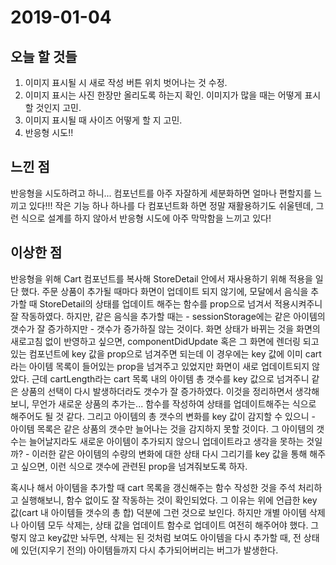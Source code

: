 # 2019-01-04

## 오늘 할 것들 
1. 이미지 표시될 시 새로 작성 버튼 위치 벗어나는 것 수정.
2. 이미지 표시는 사진 한장만 올리도록 하는지 확인. 이미지가 많을 때는 어떻게 표시할 것인지 고민.
3. 이미지 표시될 때 사이즈 어떻게 할 지 고민.
4. 반응형 시도!!


## 느낀 점

반응형을 시도하려고 하니... 컴포넌트를 아주 자잘하게 세분화하면 얼마나 편할지를 느끼고 있다!!!
작은 기능 하나 하나를 다 컴포넌트화 하면 정말 재활용하기도 쉬울텐데, 그런 식으로 설계를 하지 않아서 반응형 시도에 아주 막막함을 느끼고 있다!

## 이상한 점 

반응형을 위해 Cart 컴포넌트를 복사해 StoreDetail 안에서 재사용하기 위해 적용을 일단 했다. 주문 상품이 추가될 때마다 화면이 업데이트 되지 않기에, 모달에서 음식을 추가할 때 StoreDetail의 상태를 업데이트 해주는 함수를 prop으로 넘겨서 적용시켜주니 잘 작동하였다. 하지만, 같은 음식을 추가할 때는 - sessionStorage에는 같은 아이템의 갯수가 잘 증가하지만 - 갯수가 증가하질 않는 것이다. 화면 상태가 바뀌는 것을 화면의 새로고침 없이 반영하고 싶으면, componentDidUpdate 혹은 그 화면에 렌더링 되고있는 컴포넌트에 key 값을 prop으로 넘겨주면 되는데 이 경우에는 key 값에 이미 cart라는 아이템 목록이 들어있는 prop을 넘겨주고 있었지만 화면이 새로 업데이트되지 않았다. 근데 cartLength라는 cart 목록 내의 아이템 총 갯수를 key 값으로 넘겨주니 같은 상품의 선택이 다시 발생하더라도 갯수가 잘 증가하였다. 이것을 정리하면서 생각해보니, 무언가 새로운 상품의 추가는... 함수를 작성하여 상태를 업데이트해주는 식으로 해주어도 될 것 같다. 그리고 아이템의 총 갯수의 변화를 key 값이 감지할 수 있으니 - 아이템 목록은 같은 상품의 갯수만 늘어나는 것을 감지하지 못할 것이다. 그 아이템의 갯수는 늘어날지라도 새로운 아이템이 추가되지 않으니 업데이트라고 생각을 못하는 것일까? - 이러한 같은 아이템의 수량의 변화에 대한 상태 다시 그리기를 key 값을 통해 해주고 싶으면, 이런 식으로 갯수에 관련된 prop을 넘겨줘보도록 하자.

혹시나 해서 아이템을 추가할 때 cart 목록을 갱신해주는 함수 작성한 것을 주석 처리하고 실행해보니, 함수 없이도 잘 작동하는 것이 확인되었다. 그 이유는 위에 언급한 key 값(cart 내 아이템들 갯수의 총 합) 덕분에 그런 것으로 보인다. 하지만 개별 아이템 삭제나 아이템 모두 삭제는, 상태 값을 업데이트 함수로 업데이트 여전히 해주어야 했다. 그렇지 않고 key값만 놔두면, 삭제는 된 것처럼 보여도 아이템을 다시 추가할 때, 전 상태에 있던(지우기 전의) 아이템들까지 다시 추가되어버리는 버그가 발생한다. 